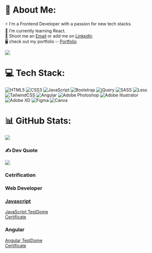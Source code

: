 # 💫 About Me:
⚡ I'm a Frontend Developer with a passion for new tech stacks.<br>🌱 I’m currently learning React.<br>💬 Shoot me an <a href="mailto:roya5846@gmail.com">Email</a> or add me on <a href="#">LinkedIn</a><br>🖥️ check out my portfolio :- [Portfolio](https://amanroy007.github.io/portfolio/)

[![](https://visitcount.itsvg.in/api?id=ipiyushchaudhary&icon=0&color=3)](https://visitcount.itsvg.in)


# 💻 Tech Stack:
![HTML5](https://img.shields.io/badge/html5-%23E34F26.svg?style=for-the-badge&logo=html5&logoColor=white) ![CSS3](https://img.shields.io/badge/css3-%231572B6.svg?style=for-the-badge&logo=css3&logoColor=white) ![JavaScript](https://img.shields.io/badge/javascript-%23323330.svg?style=for-the-badge&logo=javascript&logoColor=%23F7DF1E) ![Bootstrap](https://img.shields.io/badge/bootstrap-%23563D7C.svg?style=for-the-badge&logo=bootstrap&logoColor=white) ![jQuery](https://img.shields.io/badge/jquery-%230769AD.svg?style=for-the-badge&logo=jquery&logoColor=white) ![SASS](https://img.shields.io/badge/SASS-hotpink.svg?style=for-the-badge&logo=SASS&logoColor=white) ![Less](https://img.shields.io/badge/less-2B4C80?style=for-the-badge&logo=less&logoColor=white) ![TailwindCSS](https://img.shields.io/badge/tailwindcss-%2338B2AC.svg?style=for-the-badge&logo=tailwind-css&logoColor=white) ![Angular](https://img.shields.io/badge/angular-%2320232a.svg?style=for-the-badge&logo=angular&logoColor=red) ![Adobe Photoshop](https://img.shields.io/badge/adobephotoshop-%2331A8FF.svg?style=for-the-badge&logo=adobephotoshop&logoColor=white) ![Adobe Illustrator](https://img.shields.io/badge/adobeillustrator-%23FF9A00.svg?style=for-the-badge&logo=adobeillustrator&logoColor=white) ![Adobe XD](https://img.shields.io/badge/Adobe%20XD-470137?style=for-the-badge&logo=Adobe%20XD&logoColor=#FF61F6) ![Figma](https://img.shields.io/badge/figma-%23F24E1E.svg?style=for-the-badge&logo=figma&logoColor=white) ![Canva](https://img.shields.io/badge/Canva-%2300C4CC.svg?style=for-the-badge&logo=Canva&logoColor=white)
# 📊 GitHub Stats:
![](https://github-readme-stats.vercel.app/api/top-langs/?username=ipiyushchaudhary&theme=dark&hide_border=false&include_all_commits=false&count_private=false&layout=compact)

### ✍️ Dev Quote
![](https://quotes-github-readme.vercel.app/api?type=horizontal&theme=radical)

### Cetrification

### Web Developer
<a href="https://www.testdome.com/certificates/d75626574ddc4bb18ff3504b753f2a62" class="testdome-certificate-stamp gold">

### Javascript
<a href="https://www.testdome.com/certificates/55e5a7e201944650a6168c068755f387" class="testdome-certificate-stamp gold">
          <span class="testdome-certificate-test-name">JavaScript</span>
          <span class="testdome-certificate-card-logo">TestDome<br>Certificate</span>
</a>

### Angular
<a href="https://www.testdome.com/certificates/9372ecb1f9af4d98be712c63a5c245c0" class="testdome-certificate-stamp gold">        
 <span class="testdome-certificate-test-name">Angular</span>          
 <span class="testdome-certificate-card-logo">TestDome<br>Certificate</span></a>
